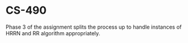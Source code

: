 # CS-490
Phase 3 of the assignment splits the process up to handle instances of HRRN and RR algorithm appropriately. 
